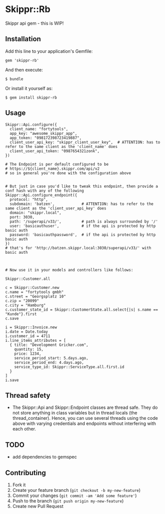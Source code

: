 # Skippr::Rb

Skippr api gem - this is WIP!

## Installation

Add this line to your application's Gemfile:

    gem 'skippr-rb'

And then execute:

    $ bundle

Or install it yourself as:

    $ gem install skippr-rb

## Usage

    Skippr::Api.configure({
      client_name: "fortytools",
      app_key: "awesome_skippr_app",
      app_token: "098172398723419887",
      client_user_api_key: "skippr_client_user_key",  # ATTENTION: has to refer to the same client as the 'client_name' does
      client_user_api_token: "0987654321zonk",
    })

    # The Endpoint is per default configured to be
    # https://${client_name}.skippr.com/api/v2
    # so in general you're done with the configuration above


    # But just in case you'd like to tweak this endpoint, then provide a conf hash with any of the following
    Skippr::Api.configure_endpoint({
      protocol: "http",
      subdomain: 'batzen',            # ATTENTION: has to refer to the same client as the 'client_user_api_key' does
      domain: "skippr.local",
      port: 3030,
      path: '/superapi/v33/',         # path is always surrounded by '/'
      user: 'basicauthuser',          # if the api is protected by http basic auth
      password: 'basicauthpassword',  # if the api is protected by http basic auth
    })
    # that's for 'http://batzen.skippr.local:3030/superapi/v33/' with basic auth



    # Now use it in your models and controllers like follows:

    Skippr::Customer.all

    c = Skippr::Customer.new
    c.name = "fortytools gmbh"
    c.street = "Georgsplatz 10"
    c.zip = "20099"
    c.city = "Hamburg"
    c.customer_state_id = Skippr::CustomerState.all.select{|s| s.name == "Kunde"}.first
    c.save

    i = Skippr::Invoice.new
    i.date = Date.today
    i.customer_id = 4711
    i.line_items_attributes = [
      { title: "Development Gricker.com",
        quantity: 15,
        price: 1234,
        service_period_start: 5.days.ago,
        service_period_end: 4.days.ago,
        service_type_id: Skippr::ServiceType.all.first.id
      }
    ]
    i.save


## Thread safety
- The Skippr::Api and Skippr::Endpoint classes are thread safe. They do not store anything in class variables but in
  thread locals (the thread_container). Hence, you can use several threads using the code above with varying credentials
  and endpoints without interfering with each other.

## TODO

- add dependencies to gemspec

## Contributing

1. Fork it
2. Create your feature branch (`git checkout -b my-new-feature`)
3. Commit your changes (`git commit -am 'Add some feature'`)
4. Push to the branch (`git push origin my-new-feature`)
5. Create new Pull Request
